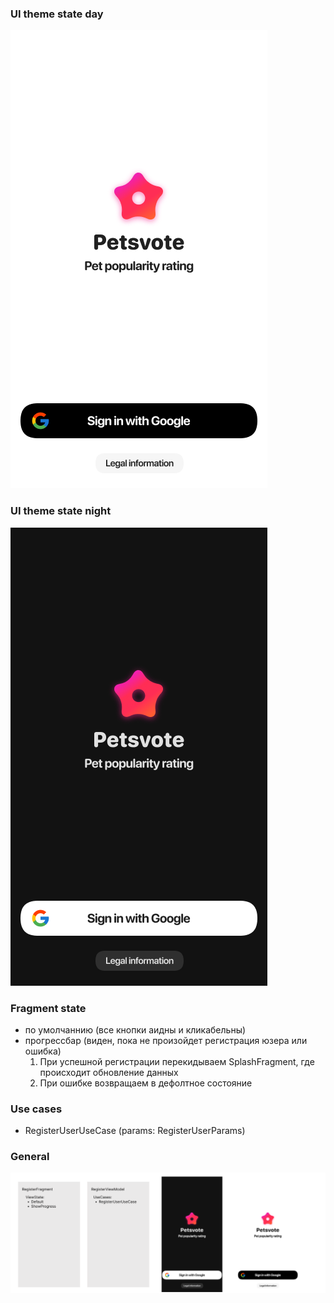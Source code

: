 ###  UI theme state day
![dark](https://github.com/dmitry-koverko/AppPetSvote/blob/dev/src/images/register.png?raw=true "Ок")

###  UI theme state night
![dark](https://github.com/dmitry-koverko/AppPetSvote/blob/dev/src/images/register-dark.png?raw=true "Ок")

###  Fragment state
- по умолчаннию (все кнопки аидны и кликабельны)
- прогрессбар (виден, пока не произойдет регистрация юзера или ошибка)
    1. При успешной регистрации перекидываем SplashFragment, где происходит обновление данных
    2. При ошибке возвращаем в дефолтное состояние

### Use cases
- RegisterUserUseCase (params: RegisterUserParams)

###  General
![dark](https://github.com/dmitry-koverko/AppPetSvote/blob/dev/src/images/register_general.png?raw=true "Ок")
